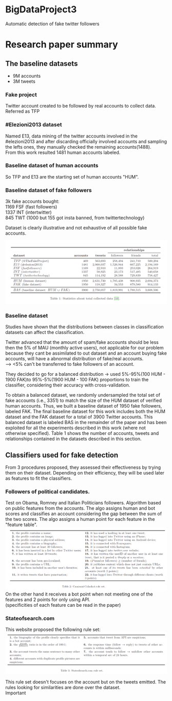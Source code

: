 # BigDataProject3
Automatic detection of fake twitter followers

# Research paper summary

## The baseline datasets
- 9M accounts
- 3M tweets
  
### Fake project
Twitter account created to be followed by real accounts to collect data.
Referred as TFP  
  
### #Elezioni2013 dataset
Named E13, data mining of the twitter accounts involved in the #elezioni2013 and after discarding officially involved accounts and sampling the lefts ones, they manually checked the remaining accounts(1488).  
From this work resulted 1481 human accounts labeled.  
  
### Baseline dataset of human accounts
So TFP and E13 are the starting set of human accounts "HUM".  
  
### Baseline dataset of fake followers
3k fake accounts bought:  
    1169 FSF (fast followers)  
    1337 INT (intertwitter)  
    845 TWT (1000 but 155 got insta banned, from twittertechnology)  
  
Dataset is clearly illustrative and not exhaustive of all possible fake accounts.  

![alt text](./collected_data_stats.png)

### Baseline dataset
Studies have shown that the distributions between classes in classification datasets can affect the classification.  
  
Twitter advanced that the amount of spam/fake accounts should be less then the 5% of MAU (monthly active users), not applicable for our problem because they cant be assimilated to out dataset and an account buying fake accounts, will have a abnormal distribution of fake/real accounts.   
--> <5% can't be transferred to fake followers of an account.  
  
They decided to go for a balanced distribution -> used 5%-95%(100 HUM - 1900 FAK)to 95%-5%(1900 HUM - 100 FAK) proportions to train the classifier, considering their accuracy with cross-validation.      


To obtain a balanced dataset, we randomly undersampled the total set of fake accounts (i.e., 3351) to match the size of the HUM dataset of verified human accounts. Thus, we built a baseline dataset of 1950 fake followers, labeled FAK. The final baseline dataset for this work includes both the HUM dataset and the FAK dataset for a total of 3900 Twitter accounts. This balanced dataset is labeled BAS in the remainder of the paper and has been exploited for all the experiments described in this work (where not otherwise specified). Table 1 shows the number of accounts, tweets and relationships contained in the datasets described in this section.

## Classifiers used for fake detection
From 3 procedures proposed, they assessed their effectiveness by trying them on their dataset. Depending on their efficiency, they will be used later as features to fit the classifiers.

### Followers of political candidates.
Test on Obama, Romney and Italian Politicians followers. Algorithm based on public features from the accounts. The algo assigns human and bot scores and classifies an account considering the gap between the sum of the two scores. The algo assigns a human point for each feature in the "feature table".  
![alt text](./CC_rule_set.png)
On the other hand it receives a bot point when not meeting one of the features and 2 points for only using API.  
(specificities of each feature can be read in the paper)

### Stateofsearch.com
This website proposed the following rule set:  
![alt text](./SOS_rule_set.png)

This rule set doesn't focuses on the account but on the tweets emitted. The rules looking for similarities are done over the dataset.  
Important